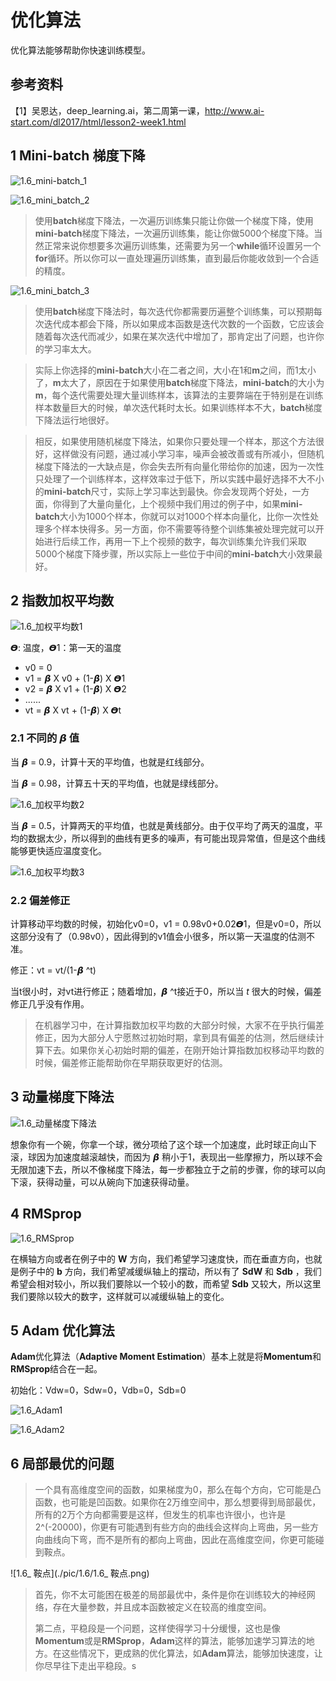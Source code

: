 # 优化算法

优化算法能够帮助你快速训练模型。

## 参考资料

【1】吴恩达，deep_learning.ai，第二周第一课，http://www.ai-start.com/dl2017/html/lesson2-week1.html



## 1 Mini-batch 梯度下降

![1.6_mini-batch_1](./pic/1.6/1.6_mini-batch_1.png)

![1.6_mini_batch_2](./pic/1.6/1.6_mini_batch_2.png)

> 使用**batch**梯度下降法，一次遍历训练集只能让你做一个梯度下降，使用**mini-batch**梯度下降法，一次遍历训练集，能让你做5000个梯度下降。当然正常来说你想要多次遍历训练集，还需要为另一个**while**循环设置另一个**for**循环。所以你可以一直处理遍历训练集，直到最后你能收敛到一个合适的精度。
>

![1.6_mini_batch_3](./pic/1.6/1.6_mini_batch_3.png)

> 使用**batch**梯度下降法时，每次迭代你都需要历遍整个训练集，可以预期每次迭代成本都会下降，所以如果成本函数是迭代次数的一个函数，它应该会随着每次迭代而减少，如果在某次迭代中增加了，那肯定出了问题，也许你的学习率太大。

> 实际上你选择的**mini-batch**大小在二者之间，大小在1和**m**之间，而1太小了，**m**太大了，原因在于如果使用**batch**梯度下降法，**mini-batch**的大小为**m**，每个迭代需要处理大量训练样本，该算法的主要弊端在于特别是在训练样本数量巨大的时候，单次迭代耗时太长。如果训练样本不大，**batch**梯度下降法运行地很好。
>

> 相反，如果使用随机梯度下降法，如果你只要处理一个样本，那这个方法很好，这样做没有问题，通过减小学习率，噪声会被改善或有所减小，但随机梯度下降法的一大缺点是，你会失去所有向量化带给你的加速，因为一次性只处理了一个训练样本，这样效率过于低下，所以实践中最好选择不大不小的**mini-batch**尺寸，实际上学习率达到最快。你会发现两个好处，一方面，你得到了大量向量化，上个视频中我们用过的例子中，如果**mini-batch**大小为1000个样本，你就可以对1000个样本向量化，比你一次性处理多个样本快得多。另一方面，你不需要等待整个训练集被处理完就可以开始进行后续工作，再用一下上个视频的数字，每次训练集允许我们采取5000个梯度下降步骤，所以实际上一些位于中间的**mini-batch**大小效果最好。
> 




## 2 指数加权平均数

![1.6_加权平均数1](./pic/1.6/1.6_加权平均数1.png)

𝞡: 温度，𝞡1：第一天的温度

* v0 = 0
* v1 = 𝞫 X v0 + (1-𝞫) X 𝞡1
* v2 = 𝞫 X v1 + (1-𝞫) X 𝞡2
* ......
* vt = 𝞫 X vt + (1-𝞫) X 𝞡t

### 2.1 不同的 𝞫 值

 当 𝞫 = 0.9，计算十天的平均值，也就是红线部分。

 当 𝞫 = 0.98，计算五十天的平均值，也就是绿线部分。

![1.6_加权平均数2](./pic/1.6/1.6_加权平均数2.png)

 当 𝞫 = 0.5，计算两天的平均值，也就是黄线部分。由于仅平均了两天的温度，平均的数据太少，所以得到的曲线有更多的噪声，有可能出现异常值，但是这个曲线能够更快适应温度变化。

![1.6_加权平均数3](./pic/1.6/1.6_加权平均数3.png)

### 2.2 偏差修正

计算移动平均数的时候，初始化v0=0，v1 = 0.98v0+0.02𝞡1，但是v0=0，所以这部分没有了（0.98v0），因此得到的v1值会小很多，所以第一天温度的估测不准。

修正：vt = vt/(1-𝞫 ^t)

当t很小时，对vt进行修正；随着增加，𝞫 ^t接近于0，所以当 *t* 很大的时候，偏差修正几乎没有作用。

> 在机器学习中，在计算指数加权平均数的大部分时候，大家不在乎执行偏差修正，因为大部分人宁愿熬过初始时期，拿到具有偏差的估测，然后继续计算下去。如果你关心初始时期的偏差，在刚开始计算指数加权移动平均数的时候，偏差修正能帮助你在早期获取更好的估测。



## 3 动量梯度下降法

![1.6_动量梯度下降法](./pic/1.6/1.6_动量梯度下降法.png)

想象你有一个碗，你拿一个球，微分项给了这个球一个加速度，此时球正向山下滚，球因为加速度越滚越快，而因为 𝞫 稍小于1，表现出一些摩擦力，所以球不会无限加速下去，所以不像梯度下降法，每一步都独立于之前的步骤，你的球可以向下滚，获得动量，可以从碗向下加速获得动量。



## 4 RMSprop

![1.6_RMSprop](./pic/1.6/1.6_RMSprop.png)

在横轴方向或者在例子中的 **W** 方向，我们希望学习速度快，而在垂直方向，也就是例子中的 **b** 方向，我们希望减缓纵轴上的摆动，所以有了 **SdW** 和 **Sdb** ，我们希望会相对较小，所以我们要除以一个较小的数，而希望 **Sdb** 又较大，所以这里我们要除以较大的数字，这样就可以减缓纵轴上的变化。




## 5 Adam 优化算法

**Adam**优化算法（**Adaptive Moment Estimation**）基本上就是将**Momentum**和**RMSprop**结合在一起。

初始化：Vdw=0，Sdw=0，Vdb=0，Sdb=0

![1.6_Adam1](./pic/1.6/1.6_Adam1.png)

![1.6_Adam2](./pic/1.6/1.6_Adam2.png)



## 6 局部最优的问题

> 一个具有高维度空间的函数，如果梯度为0，那么在每个方向，它可能是凸函数，也可能是凹函数。如果你在2万维空间中，那么想要得到局部最优，所有的2万个方向都需要是这样，但发生的机率也许很小，也许是2^(-20000)，你更有可能遇到有些方向的曲线会这样向上弯曲，另一些方向曲线向下弯，而不是所有的都向上弯曲，因此在高维度空间，你更可能碰到鞍点。

![1.6_ 鞍点](./pic/1.6/1.6_ 鞍点.png)

> 首先，你不太可能困在极差的局部最优中，条件是你在训练较大的神经网络，存在大量参数，并且成本函数被定义在较高的维度空间。
>
> 第二点，平稳段是一个问题，这样使得学习十分缓慢，这也是像**Momentum**或是**RMSprop**，**Adam**这样的算法，能够加速学习算法的地方。在这些情况下，更成熟的优化算法，如**Adam**算法，能够加快速度，让你尽早往下走出平稳段。s
